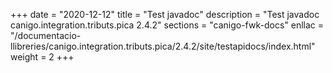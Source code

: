 +++
date        = "2020-12-12"
title       = "Test javadoc"
description = "Test javadoc canigo.integration.tributs.pica 2.4.2"
sections    = "canigo-fwk-docs"
enllac		= "/documentacio-llibreries/canigo.integration.tributs.pica/2.4.2/site/testapidocs/index.html"
weight		= 2
+++
